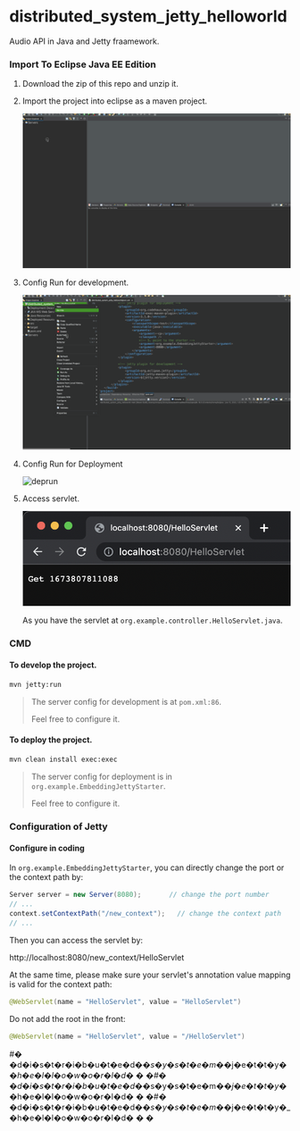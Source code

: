# distributed_system_jetty_helloworld
Audio API in Java and Jetty fraamework.



### Import To Eclipse Java EE Edition

1. Download the zip of this repo and unzip it.

2. Import the project into eclipse as a maven project.

   ![import](img/import.gif)

3. Config Run for development.

   ![](img/jettyrun.gif)

4. Config Run for Deployment

   ![deprun](img/deprun.gif)

5. Access servlet.

   ![image-20230115133718047](img/get.png)

   As you have the servlet at `org.example.controller.HelloServlet.java`.



### CMD

#### To develop the project.

``` bash 
mvn jetty:run
```

> The server config for development is at `pom.xml:86`.
>
> Feel free to configure it.



#### To deploy the project.

``` bash
mvn clean install exec:exec
```
> The server config for deployment is in `org.example.EmbeddingJettyStarter`.
>
> Feel free to configure it.



### Configuration of Jetty

#### Configure in coding

In `org.example.EmbeddingJettyStarter`, you can directly change the port or the context path by:

``` java
Server server = new Server(8080);		// change the port number 
// ...
context.setContextPath("/new_context");   // change the context path
// ...
```

Then you can access the servlet by:

http://localhost:8080/new_context/HelloServlet

At the same time, please make sure your servlet's annotation value mapping is valid for the context path:

``` java
@WebServlet(name = "HelloServlet", value = "HelloServlet")
```

Do not add the root in the front:

``` java
@WebServlet(name = "HelloServlet", value = "/HelloServlet")
```

#� �d�i�s�t�r�i�b�u�t�e�d�_�s�y�s�t�e�m�_�j�e�t�t�y�_�h�e�l�l�o�w�o�r�l�d�
�
�#� �d�i�s�t�r�i�b�u�t�e�d�_�s�y�s�t�e�m�_�j�e�t�t�y�_�h�e�l�l�o�w�o�r�l�d�
�
�#� �d�i�s�t�r�i�b�u�t�e�d�_�s�y�s�t�e�m�_�j�e�t�t�y�_�h�e�l�l�o�w�o�r�l�d�
�
�
